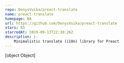 ```yaml
---
repo: DenysVuika/preact-translate
name: preact-translate
homepage: NA
url: https://github.com/DenysVuika/preact-translate
stars: 65
starredAt: 2019-09-13T22:30:26Z
description: |-
    Minimalistic translate (i18n) library for Preact
---
```


[object Object]
